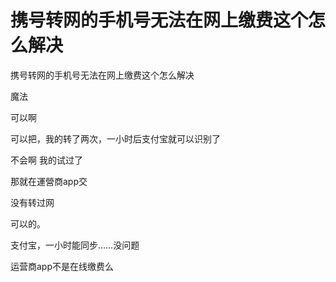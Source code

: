 # 携号转网的手机号无法在网上缴费这个怎么解决


携号转网的手机号无法在网上缴费这个怎么解决

魔法

可以啊

可以把，我的转了两次，一小时后支付宝就可以识别了

不会啊 我的试过了

那就在運營商app交

没有转过网

可以的。<br />


支付宝，一小时能同步……没问题<img id="aimg_w2t73" onclick="zoom(this, this.src, 0, 0, 0)" class="zoom" src="https://cdn.jsdelivr.net/gh/hishis/forum-master/public/images/patch.gif" onmouseover="img_onmouseoverfunc(this)" onload="thumbImg(this)" border="0" alt="" />

运营商app不是在线缴费么<img src="static/image/smiley/default/lol.gif" smilieid="12" border="0" alt="" />
